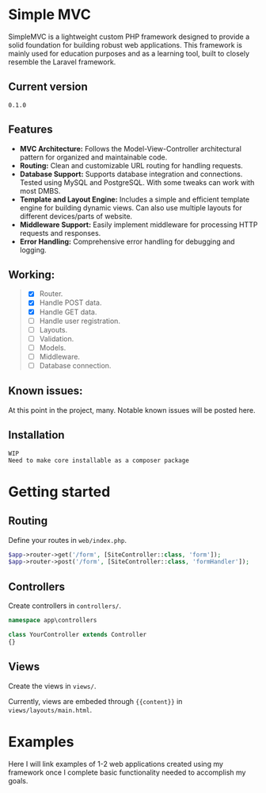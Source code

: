 # Simple MVC

SimpleMVC is a lightweight custom PHP framework designed to provide a solid foundation for building robust web applications. This framework is mainly used for education purposes and as a learning tool, built to closely resemble the Laravel framework. 

## Current version
```
0.1.0
```
## Features

- **MVC Architecture:** Follows the Model-View-Controller architectural pattern for organized and maintainable code.
- **Routing:** Clean and customizable URL routing for handling requests.
- **Database Support:** Supports database integration and connections. Tested using MySQL and PostgreSQL. With some tweaks can work with most DMBS.
- **Template and Layout Engine:** Includes a simple and efficient template engine for building dynamic views. Can also use multiple layouts for different devices/parts of website.
- **Middleware Support:** Easily implement middleware for processing HTTP requests and responses.
- **Error Handling:** Comprehensive error handling for debugging and logging.

## Working:

>- [x] Router.
>- [x] Handle POST data.
>- [x] Handle GET data.
>- [ ] Handle user registration.
>- [ ] Layouts.
>- [ ] Validation.
>- [ ] Models.
>- [ ] Middleware.
>- [ ] Database connection.

## Known issues:

At this point in the project, many. Notable known issues will be posted here.

## Installation

```
WIP
Need to make core installable as a composer package
```

# Getting started

## Routing

Define your routes in `web/index.php`.
```php
$app->router->get('/form', [SiteController::class, 'form']);
$app->router->post('/form', [SiteController::class, 'formHandler']);
```

## Controllers

Create controllers in `controllers/`.
```php
namespace app\controllers

class YourController extends Controller
{}
```

## Views

Create the views in `views/`.

Currently, views are embeded through `{{content}}` in `views/layouts/main.html`.

# Examples

Here I will link examples of 1-2 web applications created using my framework once I complete basic functionality needed to accomplish my goals.



